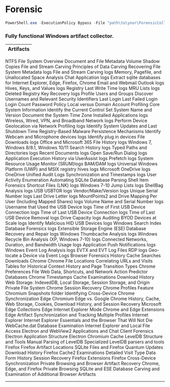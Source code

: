 # Forensic
```powershell
PowerShell.exe -ExecutionPolicy Bypass -File "path\to\your\ForensicCollector.ps1" -Timeout="6000"
```

### Fully functional Windows artifact collector.
| Artifacts | 
| -------- | 
NTFS File System Overview 
Document and File Metadata 
Volume Shadow Copies 
File and Stream Carving 
Principles of Data Carving 
Recovering File System Metadata logs
File and Stream Carving logs
Memory, Pagefile, and Unallocated Space Analysis 
Chat Application logs
Extract sqlite databases for Internet Explorer, Edge, Firefox, Chrome
Email and Webmail Outlook logs
Hives, Keys, and Values logs
Registry Last Write Time logs
MRU Lists logs
Deleted Registry Key Recovery logs
Profile Users and Groups 
Discover Usernames and Relevant Security Identifiers 
Last Login 
Last Failed Login
Login Count
Password Policy 
Local versus Domain Account Profiling 
Core System Information 
Identify the Current Control Set 
System Name and Version 
Document the System Time Zone 
Installed Applications logs
Wireless, Wired, VPN, and Broadband Network logs
Perform Device Geolocation via Network Profiling logs
Identify System Updates and Last Shutdown Time 
Registry-Based Malware Persistence Mechanisms 
Identify Webcam and Microphone devices logs
Identify plug in devices 
File Downloads logs
Office and Microsoft 365 File History logs
Windows 7, Windows 8/8.1, Windows 10/11 Search History logs
Typed Paths and Directories logs
Recent Documents logs
Open Save/Run Dialog logs
Application Execution History via UserAssist logs
Prefetch logs
System Resource Usage Monitor (SRUM)logs
BAM/DAM logs
Universal Windows Platform (UWP) and MSIX registry hives logs
Microsoft OneDrive logs
OneDrive Unified Audit Logs 
Synchronization and Timestamps logs
User Activity Enumeration
Automating SQLite Database Parsing
Shell Item Forensics
Shortcut Files (LNK) logs
Windows 7-10 Jump Lists logs
ShellBag Analysis logs 
USB USBTOR logs
Vendor/Make/Version logs 
Unique Serial Number logs 
Last Drive Letter logs 
MountPoints2 and Drive Mapping Per User (Including Mapped Shares) logs 
Volume Name and Serial Number logs 
Username that Used the USB Device logs 
Time of First USB Device Connection logs 
Time of Last USB Device Connection logs 
Time of Last USB Device Removal logs 
Drive Capacity logs 
Auditing BYOD Devices at Scale logs 
Identify Malicious HID USB Devices logs 
Windows Search Index Database Forensics logs 
Extensible Storage Engine (ESE) Database Recovery and Repair logs 
Windows Thumbcache Analysis logs 
Windows Recycle Bin Analysis (XP, Windows 7-10) logs 
Connected Networks, Duration, and Bandwidth Usage logs 
Application Push Notifications logs 
Windows Event Log Analysis logs 
EVTX and EVT Log Files 
RDP logs
Geo-locate a Device via Event Logs
Browser Forensics 
History 
Cache 
Searches 
Downloads 
Chrome 
Chrome File Locations 
Correlating URLs and Visits Tables for Historical Context 
History and Page Transition Types 
Chrome Preferences File 
Web Data, Shortcuts, and Network Action Predictor Databases 
Chrome Timestamps 
Cache Examinations 
Download History 
Web Storage: IndexedDB, Local Storage, Session Storage, and Origin Private File System 
Chrome Session Recovery 
Chrome Profiles Feature 
Chromium Snapshots folder 
Identifying Cross-Device Chrome Synchronization 
Edge 
Chromium Edge vs. Google Chrome 
History, Cache, Web Storage, Cookies, Download History, and Session Recovery
Microsoft Edge Collections
Edge Internet Explorer Mode
Chrome and Edge Extensions
Edge Artifact Synchronization and Tracking Multiple Profiles
Internet Explorer
Internet Explorer Essentials and the Browser That Will Not Die 
WebCache.dat Database Examination 
Internet Explorer and Local File Access 
Electron and WebView2 Applications and Chat Client Forensics 
Electron Application Structure 
Electron Chromium Cache 
LevelDB Structure and Tools 
Manual Parsing of LevelDB 
Specialized LevelDB parsers and tools 
Firefox
Firefox Artifact Locations
SQLite Files and Firefox Quantum Updates 
Download History 
Firefox Cache2 Examinations 
Detailed Visit Type Data 
Form History 
Session Recovery 
Firefox Extensions 
Firefox Cross-Device Synchronization 
Private Browsing and Browser Artifact Recovery 
Chrome, Edge, and Firefox Private Browsing 
SQLite and ESE Database Carving and Examination of Additional Browser Artifacts 


------------------------------------------------------------------------------



